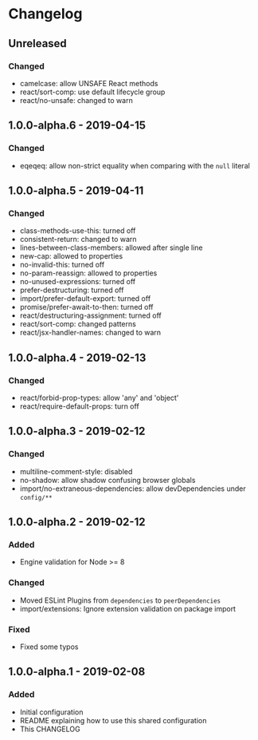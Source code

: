 # Changelog

## Unreleased

### Changed

- camelcase: allow UNSAFE React methods
- react/sort-comp: use default lifecycle group
- react/no-unsafe: changed to warn

## 1.0.0-alpha.6 - 2019-04-15

### Changed

- eqeqeq: allow non-strict equality when comparing with the `null` literal

## 1.0.0-alpha.5 - 2019-04-11

### Changed

- class-methods-use-this: turned off
- consistent-return: changed to warn
- lines-between-class-members: allowed after single line
- new-cap: allowed to properties
- no-invalid-this: turned off
- no-param-reassign: allowed to properties
- no-unused-expressions: turned off
- prefer-destructuring: turned off
- import/prefer-default-export: turned off
- promise/prefer-await-to-then: turned off
- react/destructuring-assignment: turned off
- react/sort-comp: changed patterns
- react/jsx-handler-names: changed to warn

## 1.0.0-alpha.4 - 2019-02-13

### Changed

- react/forbid-prop-types: allow 'any' and 'object'
- react/require-default-props: turn off

## 1.0.0-alpha.3 - 2019-02-12

### Changed

- multiline-comment-style: disabled
- no-shadow: allow shadow confusing browser globals
- import/no-extraneous-dependencies: allow devDependencies under `config/**`

## 1.0.0-alpha.2 - 2019-02-12

### Added

- Engine validation for Node >= 8

### Changed

- Moved ESLint Plugins from `dependencies` to `peerDependencies`
- import/extensions: Ignore extension validation on package import

### Fixed

- Fixed some typos

## 1.0.0-alpha.1 - 2019-02-08

### Added

- Initial configuration
- README explaining how to use this shared configuration
- This CHANGELOG
